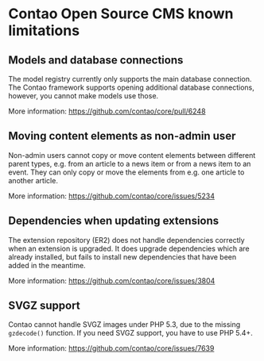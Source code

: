 Contao Open Source CMS known limitations
========================================

Models and database connections
-------------------------------

The model registry currently only supports the main database connection. The
Contao framework supports opening additional database connections, however, you
cannot make models use those.

More information: https://github.com/contao/core/pull/6248


Moving content elements as non-admin user
-----------------------------------------

Non-admin users cannot copy or move content elements between different parent
types, e.g. from an article to a news item or from a news item to an event. They
can only copy or move the elements from e.g. one article to another article.

More information: https://github.com/contao/core/issues/5234


Dependencies when updating extensions
-------------------------------------

The extension repository (ER2) does not handle dependencies correctly when an
extension is upgraded. It does upgrade dependencies which are already installed,
but fails to install new dependencies that have been added in the meantime.

More information: https://github.com/contao/core/issues/3804


SVGZ support
------------

Contao cannot handle SVGZ images under PHP 5.3, due to the missing `gzdecode()`
function. If you need SVGZ support, you have to use PHP 5.4+. 

More information: https://github.com/contao/core/issues/7639
